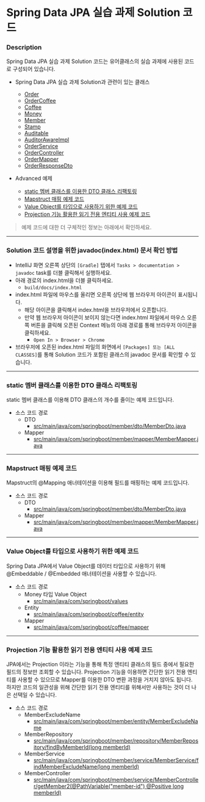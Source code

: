# Spring Data JPA 실습 과제 Solution 코드

### Description
Spring Data JPA 실습 과제 Solution 코드는 유어클래스의 실습 과제에 사용된 코드로 구성되어 있습니다.

* Spring Data JPA 실습 과제 Solution과 관련이 있는 클래스
  * [Order](https://github.com/Lucky-kor/be-solution-jpa/blob/src/main/java/com/springboot/order/entity/Order.java)
  * [OrderCoffee](https://github.com/Lucky-kor/be-solution-jpa/blob/main/src/main/java/com/springboot/order/entity/OrderCoffee.java)
  * [Coffee](https://github.com/Lucky-kor/be-solution-jpa/blob/main/src/main/java/com/springboot/coffee/entity/Coffee.java)
  * [Money](https://github.com/Lucky-kor/be-solution-jpa/blob/main/src/main/java/com/springboot/values/Money.java)
  * [Member](https://github.com/Lucky-kor/be-solution-jpa/blob/main/src/main/java/com/springboot/member/entity/Member.java)
  * [Stamp](https://github.com/Lucky-kor/be-solution-jpa/blob/main/src/main/java/com/springboot/stamp/Stamp.java)
  * [Auditable](https://github.com/Lucky-kor/be-solution-jpa/blob/main/src/main/java/com/springboot/audit/Auditable.java)
  * [AuditorAwareImpl](https://github.com/Lucky-kor/be-solution-jpa/blob/main/src/main/java/com/springboot/audit/AuditorAwareImpl.java)
  * [OrderService](https://github.com/Lucky-kor/be-solution-jpa/blob/main/src/main/java/com/springboot/order/service/OrderService.java)
  * [OrderController](https://github.com/Lucky-kor/be-solution-jpa/blob/main/src/main/java/com/springboot/order/controller/OrderController.java)
  * [OrderMapper](https://github.com/Lucky-kor/be-solution-jpa/blob/main/src/main/java/com/springboot/order/mapper/OrderMapper.java)
  * [OrderResponseDto](https://github.com/Lucky-kor/be-solution-jpa/blob/main/src/main/java/com/springboot/order/dto/OrderResponseDto.java)
  
* Advanced 예제
  * [static 멤버 클래스를 이용한 DTO 클래스 리팩토링](#static-멤버-클래스를-이용한-dto-클래스-리팩토링)
  * [Mapstruct 매핑 예제 코드](#mapstruct-매핑-예제-코드)
  * [Value Object를 타입으로 사용하기 위한 예제 코드](#value-object를-타입으로-사용하기-위한-예제-코드)
  * [Projection 기능 활용한 읽기 전용 엔티티 사용 예제 코드](#projection-기능-활용한-읽기-전용-엔티티-사용-예제-코드)
  
> 예제 코드에 대한 더 구체적인 정보는 아래에서 확인하세요.

---

### Solution 코드 설명을 위한 javadoc(index.html) 문서 확인 방법
* IntelliJ 화면 오른쪽 상단의 `[Gradle]` 탭에서 `Tasks > documentation > javadoc` task를 더블 클릭해서 실행하세요.
* 아래 경로의 index.html을 더블 클릭하세요.
  * `build/docs/index.html`
* index.html 파일에 마우스를 올리면 오른쪽 상단에 웹 브라우저 아이콘이 표시됩니다.
  * 해당 아이콘을 클릭해서 index.html을 브라우저에서 오픈합니다.
  * 만약 웹 브라우저 아이콘이 보이지 않는다면 index.html 파일에서 마우스 오른쪽 버튼을 클릭해 오픈된 Context 메뉴의 아래 경로를 통해 브라우저 아이콘을 클릭하세요.
    * `Open In > Browser > Chrome`
* 브라우저에 오픈된 index.html 파일의 화면에서 `[Packages] 또는 [ALL CLASSES]`를 통해 Solution 코드가 포함된 클래스의 javadoc 문서를 확인할 수 있습니다.

---

### static 멤버 클래스를 이용한 DTO 클래스 리팩토링
static 멤버 클래스를 이용해 DTO 클래스의 개수를 줄이는 예제 코드입니다.
* 소스 코드 경로
  * DTO
    * [src/main/java/com/springboot/member/dto/MemberDto.java](https://github.com/Lucky-kor/be-solution-jpa/blob/93bf231948a1188fa4ec8005f2cc23f629239878/src/main/java/com/springboot/member/dto/MemberDto.java)
  * Mapper
    * [src/main/java/com/springboot/member/mapper/MemberMapper.java](https://github.com/Lucky-kor/be-solution-jpa/blob/93bf231948a1188fa4ec8005f2cc23f629239878/src/main/java/com/springboot/member/mapper/MemberMapper.java)

---

### Mapstruct 매핑 예제 코드
Mapstruct의 @Mapping 애너테이션을 이용해 필드를 매핑하는 예제 코드입니다.
* 소스 코드 경로
  * DTO
    * [src/main/java/com/springboot/member/dto/MemberDto.java](https://github.com/Lucky-kor/be-solution-jpa/blob/93bf231948a1188fa4ec8005f2cc23f629239878/src/main/java/com/springboot/member/dto/MemberDto.java)
  * Mapper
    * [src/main/java/com/springboot/member/mapper/MemberMapper.java](https://github.com/Lucky-kor/be-solution-jpa/blob/93bf231948a1188fa4ec8005f2cc23f629239878/src/main/java/com/springboot/member/mapper/MemberMapper.java)
---

### Value Object를 타입으로 사용하기 위한 예제 코드
Spring Data JPA에서 Value Object를 데이터 타입으로 사용하기 위해 @Embeddable / @Embedded 애너테이션을 사용할 수 있습니다.
* 소스 코드 경로
  * Money 타입 Value Object
    * [src/main/java/com/springboot/values](https://github.com/Lucky-kor/be-solution-jpa/tree/main/src/main/java/com/springboot/values)
  * Entity
    * [src/main/java/com/springboot/coffee/entity](https://github.com/Lucky-kor/be-solution-jpa/tree/main/src/main/java/com/springboot/coffee/entity)
  * Mapper
    * [src/main/java/com/springboot/coffee/mapper](https://github.com/Lucky-kor/be-solution-jpa/tree/main/src/main/java/com/springboot/coffee/mapper)

---

### Projection 기능 활용한 읽기 전용 엔티티 사용 예제 코드
JPA에서는 Projection 이라는 기능을 통해 특정 엔티티 클래스의 필드 중에서 필요한 필드의 정보만 조회할 수 있습니다.
Projection 기능을 이용하면 간단한 읽기 전용 엔티티를 사용할 수 있으므로 Mapper를 이용한 DTO 변환 과정을 거치지 않아도 됩니다.
하지만 코드의 일관성을 위해 간단한 읽기 전용 엔티티를 위해서만 사용하는 것이 더 나은 선택일 수 있습니다.
* 소스 코드 경로
  * MemberExcludeName
    * [src/main/java/com/springboot/member/entity/MemberExcludeName](https://github.com/Lucky-kor/be-solution-jpa/blob/main/src/main/java/com/springboot/member/entity/MemberExcludeName.java)
  * MemberRepository
    * [src/main/java/com/springboot/member/repository/MemberRepository/findByMemberId(long memberId)](https://github.com/Lucky-kor/be-solution-jpa/blob/main/src/main/java/com/springboot/member/repository/MemberRepository.java)
  * MemberService
    * [src/main/java/com/springboot/member/service/MemberService/findMemberExcludeName(long memberId)](https://github.com/Lucky-kor/be-solution-jpa/blob/main/src/main/java/com/springboot/member/service/MemberService.java)
  * MemberController
    * [src/main/java/com/springboot/member/service/MemberController/getMember2(@PathVariable("member-id") @Positive long memberId)](https://github.com/Lucky-kor/be-solution-jpa/blob/main/src/main/java/com/springboot/member/controller/MemberController.java)
